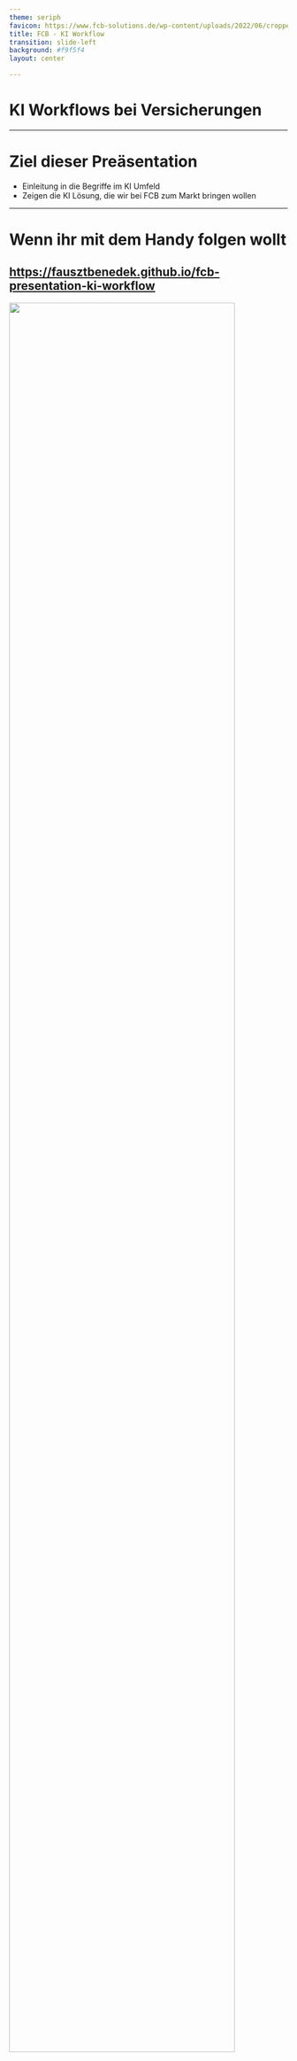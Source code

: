 ```yaml
---
theme: seriph
favicon: https://www.fcb-solutions.de/wp-content/uploads/2022/06/cropped-Logo_Blau-192x192.png
title: FCB - KI Workflow
transition: slide-left
background: #f9f5f4
layout: center

---
```


# KI Workflows bei Versicherungen
<script setup>
import { useNav } from '@slidev/client'
import { onMounted } from 'vue'

const nav = useNav()

let previous = {}

onMounted(() => {
  window.addEventListener('keydown', (e) => {
    function onKeyToSlied(key, slide) {
        console.log("noKey")
        if (e.key === key) {
          console.log("pressed" + key )
          let current = nav.currentSlideNo.value
          if (slide == current) {
            nav.go(previous[key])
            previous[key] = undefined
          } else {
            previous[key] = current
            nav.go(slide)
          }
        }
    }
    onKeyToSlied('w', 5)
    onKeyToSlied('e', 10)
  })
})
</script>


--- 

# Ziel dieser Preäsentation

- Einleitung in die Begriffe im KI Umfeld
- Zeigen die KI Lösung, die wir bei FCB zum Markt bringen wollen

---

<div style="height: 100%;">

# Wenn ihr mit dem Handy folgen wollt

## https://fausztbenedek.github.io/fcb-presentation-ki-workflow
<img src="./public/qrcode.svg" style="height: 90%; margin: auto;"/>
</div>

---
layout: center
---

# Wichtige Terminologie


---

<style>
.slidev-page-5 .slidev-layout {
    display: flex;
    flex-flow: column;
}
</style>

# LLM - Large Language Model

<LLMAsAFunction />

---
image: public/chat-gpt-interface.png
layout: image-right
backgroundSize: contain
---

# Prompt

- Prompts sind Eingaben oder Anweisungen, die an ein Large Language Model (LLM) übermittelt werden

---

# System prompt

- Vor unseren Anfragen an ChatGPT versteckt sich eine Beschreibung, die angibt, wie das LLM sich benimmt.

<table>
<tr v-click="2">
<td>System prompt</td>
<td>

```
Du bist ein hilfsbereiter 
Assistent, der immer freundlich 
und vertraut antwortet – so 
locker, als wären alle deine 
besten Freunde.:
```
</td>
<td>

```
Du bist ein hilfsbereiter 
Assistent, der stets so formal 
wie möglich antwortet und immer 
versucht, die Menschen mit 
seinem Professionalismus zu 
beeindrucken.
```
</td>
</tr>
<tr v-click="1">
<td>User prompt</td>
<td>

```
Wohin soll ich meine deutschen 
Kollegen mitnehmen, wenn sie 
mich in Budapest besuchen?
```
</td>
<td>

```
Wohin soll ich meine deutschen 
Kollegen mitnehmen, wenn sie 
mich in Budapest besuchen?
```
</td>
</tr>
<tr v-click="3">
<td>KI Antwort</td>
<td>

```
Super Frage! Nimm sie mit ins 
Ruinencafé Szimpla Kert, es ist 
ein absolutes Must-see in 
Budapest und eine coole Location 
für einen ersten Eindruck!
```
</td>
<td>

```
Ich empfehle eine Führung durch 
das ungarische Parlamentsgebäude, 
gefolgt von einer traditionellen 
ungarischen Mahlzeit in einem 
authentischen Restaurant, wie 
z.B. dem Goulash Disznókö.
```
</td>
</tr>
</table>

---

# Context window (Kontextfenster)

- Die maximale Größe vom Prompt.

<table>
<tr>
    <th><b>LLM</b></th> <th><b>Context window (in tokens)</b></th>
</tr>
<tr>
    <td>Llama 4 Scout</td> <td>10 Millionen</td>
</tr>
<tr>
    <td>GPT 5</td> <td>400 Tausend</td>
</tr>
<tr>
    <td>GPT OSS 20B</td><td>131 Tausend</td>
</tr>
</table>


---

# Temperature

- Je höher, umso wahrscheinlicher ist der LLM die Tokens (Wörter) zu wählen, die nicht höchstwahrscheinlich sind.
    - 0: immer das wahrscheinlichste
    - 1: maximumwert

<br />

# KI Agente und KI Workflows

- Dazu kommen wir noch am Ende

---
layout: center
---

# Was hier bei FCB gebaut wird?

---

# Architektur


```mermaid

graph LR

    __START__(Start)
    __START__ --> pre_process
    pre_process("Entscheidung um welche GeVo die Kundenanfrage sich handelt")
    pre_process -->|Alle andere GVOs| uncovered
    pre_process --> termination
    pre_process --> address_change
    pre_process --> other
    subgraph Core
        termination("Kündigung")
        termination --> answer

        address_change("Addressveränderung")
        address_change --> answer

        other("...")
        other --> answer

    end
    answer{{"Antwort an Kunde"}}
    answer --> __END__
    __END__(Ende)
    uncovered("Nicht bearbeitbar") --> __END__;

```



---

<style>
.container {
    height: 100%;
    display: grid;
    grid-template-columns: 1fr 1fr;
}
</style>

<div class="container">
<div>

# Pre process

- Um GeVo bearbeiten zu können brauchen wir folgende Informationen:
    - Was ist der Stand im Bestandsystem
    - Möglichst weitere Dokumente
- Und so kommen wir auf folgende Pre process Flow


```text
Sehr geehrte Damen und Herren,

hiermit kündige ich meine Lebensversicherung 
mit der Vertragsnummer LV-123456 zum 31.12.2025.

Mit freundlichen Grüßen

Max Mustermann
```


</div>

<div style="justify-self: center; display: flex; align-items: center;">

```mermaid
graph TD
  customer_data_extract[["Versicherungsnummer aus dem Text der Kundenanfrage auslesen"]]
  fetch_customer_details{{"Abruf von Kundeninformationen durch API"}}
  router[["Router"]]
  customer_data_extract --> fetch_customer_details
  fetch_customer_details --> router

```
</div>
</div>


---

# Router

- Entscheidet zwischen GeVos mithilfe einer LLM
- Promt sieht so aus (Natürlich komplizierter):

```markdown
Welchem GeVo gehört folgende Kundenanfrage?

{Kundenanfrage einfach in dem Prompt kopiert}

Möglichkeiten:
- Addressveränderung
- Kündigung
- Ich kann es noch nicht
```

---

# Kündigung
```mermaid
graph LR
fetch_customer_documents{{"Kundenspezifischen Dokumente abrufen"}}
termination_handled_by_llm[["Kündigung durch LLM behandlen lassen (Entscheidung treffen + Antwort formulieren)"]]
fetch_customer_documents --> termination_handled_by_llm
termination_handled_by_llm --> termination_execute
termination_handled_by_llm --> termination_escalate_to_human
termination_handled_by_llm --> termination_deny
termination_handled_by_llm --> ask_for_more_information
subgraph "Eigentliche Behandlung"
    termination_execute{{"Ausführung der Kündigung"}}
    termination_escalate_to_human{{"Weiterleitung einem menschlichen Sachbearbeiter"}}
    termination_deny("Ablehnung der Kündigung")
    ask_for_more_information("Weite Informationen von der Kunde nötig")
end 
answer{{Antwort an Kunde}}
termination_execute --> answer
termination_deny --> answer
termination_escalate_to_human --> |#quot;Ich habe es an einem menschlichen Mitarbeiter eskaliert #quot;|answer
ask_for_more_information --> answer

```

---

# Addressveränderung

- Es wird gerade daran gearbeitet

---

# Architektur

<style>
/* Hack to make the big mermaid diagram scrollable */
.slidev-layout {
    overflow: scroll;
}
</style>

<div>

```mermaid

graph TD
    %% Explanations:
    llm[[In diesem Box wird ein LLM angesprochen]]
    api_call{{In diesem Box wird eine API angesprochen}}

    __START__(Start)
    __START__ --> Pre-process
    subgraph Pre-process
        customer_data_extract[["Auslesen von Versicherungsnummer aus dem Text"]]
        fetch_customer_details{{"Abruf von Kundeninformationen durch API"}}
        router[["Router"]]
        customer_data_extract --> fetch_customer_details
        fetch_customer_details --> router
    end
    router -->|Alle andere GVOs| uncovered
    router --> fetch_customer_documents
    router --> address_data_extract
    subgraph Core
        subgraph Kündigung
            fetch_customer_documents{{"Kundenspezifischen Dokumente abrufen"}}
            termination_handled_by_llm[["Kündigung durch LLM behandlen lassen (Entscheidung treffen + Antwort formulieren)"]]
            fetch_customer_documents --> termination_handled_by_llm
            termination_handled_by_llm --> termination_actual_handling
            termination_actual_handling{{"Wahre Behandlung der Kündigung bei Bedarf"}}
        end

        subgraph Adressänderung
            address_data_extract[["Auslesen von Adressdaten"]]
            address_change_execute{{"Ausführung der Adressänderung"}}
            address_data_extract --> address_change_execute
        end
        termination_actual_handling --> answer
        address_change_execute --> answer
        answer{{Antwort an Kunde}}

    end
    answer{{"Antwort an Kunde"}}
    todo_node("TODO: Wir haben noch nicht spezifiziert, was passieren soll?")
    fetch_customer_details --> |"Kunde im System nicht gefunden"|todo_node
    customer_data_extract --> |"Versicherungsnummer ist nicht in der Email"|todo_node
    answer --> __END__
    todo_node --> __END__
    __END__(Ende)
    uncovered("Nicht bearbeitbar") --> __END__;

```

</div>

---

<style>
.evaluations-container {
    display: flex;
    flex-flow: column;
    justify-content: space-between;
    height: 100%;
}
</style>

<div class="evaluations-container">
<div>

# Evaluierungen


- = Testen wie das KI leistet

<div v-click="1">

- Bislang haben wir nur für die Kündigung Evaluierungen
</div>
</div>

<div v-click="1">

```mermaid
graph LR

termination_handled_by_llm[["Kündigung durch LLM behandlen lassen (Entscheidung treffen + Antwort formulieren)"]]
termination_handled_by_llm --> Evaluierungen
subgraph Evaluierungen
direction LR
    right_decision[["Wurde die Richtige Entscheidung getroffen?"]]
    answer_conciseness[["Ist die Antwort stilistisch korrekt?"]]
    other("...")
end
termination_handling{{"Eigentliche behandlung der Kündigung"}}
Evaluierungen --> termination_handling
```

</div>
</div>

---
layout: two-cols-header
---

# Evaluierungen

(Es gibt menschliche und LLM basierte Evaluierungen)

::left::

## Platz

- Können / Sollen irgendwo im System sein
    - Nach dem Router, um zu evaluieren, ob der Router die Richtige Entscheidung getroffen hat
    - Nach dem die Antwort an der Kunde versendet wurde (= Monitoring)

::right::

## Nützlichkeit

- Hilfe bei Fehlersuche
- Monitoring beim Update

## Nachteile

- Kostet Geld

(Man muss nicht 100% des Verkehrs durch die Evaluierung Pipeline durchführen lassen)


---

<style>
/* Hack to make the big mermaid diagram scrollable */
.slidev-layout {
    overflow: scroll;
}
</style>

# Beispielzeit

<table>
<tr>
<td>
0. Kundenanfrage kommt an
</td>

<td>

```text
Sehr geehrte Damen und Herren,

hiermit kündige ich meine Lebensversicherung 
mit der Vertragsnummer LV-123456 zum 31.12.2025.

Mit freundlichen Grüßen

Max Mustermann
```
</td>
</tr>
<tr>
<td>
1. Auslesen von Versicherungsnummer aus dem Text
</td>

<td>

`LV-123456`
</td>
</tr>
<tr>


<td>

2. Abruf von Kundeninformationen durch API
</td>

<td>

```json
{
    "insurance_number": "LV-123456",
    "customer_inquiry": "Sehr geehrte ...",
    "customer_information:": {
        ...
    }
}
```
</td>

</tr>

<tr>

<td>

3. Router
</td>
<td>

`Kündigung`
</td>
</tr>

<tr>
<td>
4. Dokumentabrufe
</td>
</tr>

<tr>
<td>
    5. Kündigung durch LLM behandlen lassen
</td>
<td>

```
Aktion: Kündigung Durchführen
```
```text
Sehr geehrter Herr Mustermann,

vielen Dank für Ihre Nachricht. Wir bestätigen hiermit die Kündigung Ihrer 
Lebensversicherung mit der Vertragsnummer LV-123456 zum 31.12.2025.

Mit freundlichen Grüßen
Ihr KI Assistent

```
</td>
</tr>


<tr>
<td>
6. Evaluierungen
</td>
<td>

- Richtige Entscheidung: ✅
- Stilistisch: 🚫
</td>
</tr>

</table>

---
layout: center
---

# Expert Terminologie

---

# Tool calling

<table>
<tr>
<td> 

```mermaid
block
  columns 3
  label_system_prompt{{"system prompt"}}

  system_prompt("Du bist ein Assistent")
  tools("Zugang zum Kalender")

  label_user_prompt{{"user prompt"}}
  user_prompt("Finde eine\nfreie Stunde nächste\nWoche für mich."):2

  label_tool_call_request{{"Tool call KI Antwort"}}
  tool_call_request("tool_name: 'Kalender',\nparameters: {...}"):2
```

</td>
<td v-click> 


```mermaid
block
  columns 3
  label_system_prompt{{"system prompt"}}

  system_prompt("Du bist ein Assistent")
  tools("Zugang zum Kalender")

  label_user_prompt{{"user prompt"}}
  user_prompt("Finde eine\nfreie Stunde nächste\nWoche für mich."):2

  label_tool_call_request{{"Tool call KI Antwort"}}
  tool_call_request("tool_name: 'Kalender',\nparameters: {...}"):2

  label_tool_response{{"Tool Message"}}
  tool_response("tool_response: \n'2025-10-22 9:00 - 10:00'"):2

  label_ki_response{{"KI Antwort"}}
  ki_response("Ich habe dir nächste\nWoche Mittwoch zwischen\n9:00 - 10:00 eine\nfreie Stunde gefunden."):2
```

</td>
</tr>
</table>

---

<style>
.agents .mermaid {

    display: flex;
    justify-content: center;
}
</style>

<div class="agents">

# KI Agenten

```mermaid
block
    columns 2
    a("Kann eine Aktion ausführen")
    b("Kann Gespräche speichern")
    c("Plant selber \n(Entscheidet welche Aktion zu machen)")
    d("Kann Profil vom User halten\n(anhand alte / andere Gespräche)")
```
</div>

---

# ChatGPT searching the web

```mermaid
sequenceDiagram
    participant User
    participant ChatGPT
    participant LLM
    participant Google
    User->>ChatGPT: Was ist das leckerste Essen der Welt?
    ChatGPT->>LLM: Was ist das leckerste Essen der Welt?
    LLM-->>ChatGPT: Google: leckerste Essen
    ChatGPT->>Google: Google: leckerste Essen
    Google-->>ChatGPT: Ungarische Lecsó
    ChatGPT->>LLM: Was ist das leckerste Essen der Welt? -- Tool Call gefragt -- Google search-result: Ungarische Lecsó
    LLM-->>ChatGPT: Ungarische Lecsó ist das leckerste
    ChatGPT-->>User: Ungarische Lecsó ist das leckerste

```


---

# KI Workflows

- Umgangsprachlich Agente und Workflows sind gleich.
- Welche Aktion ausgeführt wird, entscheidet die App, nicht das LLM.


--- 

<style>
.bracket-column {
  display: inline-block;
  position: relative;
  padding: 1em 2em;
  font-size: 1.2em;
}
.bracket-column::before,
.bracket-column::after {
  content: "";
  position: absolute;
  top: 0;
  bottom: 0;
  width: 10px;
  border: 4px solid currentColor;
}
.bracket-column::before {
  left: 0;
  border-right: none;
  border-radius: 20px 0 0 20px;
}
.bracket-column::after {
  right: 0;
  border-left: none;
  border-radius: 0 20px 20px 0;
}
</style>

# RAG

- Wir wollen Dokumente in dem Prompt inkludieren.

- Problem: Wir haben mehr Information als es in dem Context Window passt.

- Lösung: Lass uns mit Embeddings filtern. (Vektor Datenbank)

---

# So funktionieren Embeddings

<div style="display: flex; justify-content: center; align-items: center; gap: 20px;">

```python
embeddings("Irgendein text")
```

<span> = </span>

<span style="display: flex" class="bracket-column">
    <div style="display: flex; flex-flow: column; align-items: center;">
        <span>3.73303257e-02</span>  
        <span>5.11617884e-02</span> 
        <span>-3.06054106e-04</span>  
        <span>6.02098815e-02</span>
        <span>-1.17494367e-01</span> 
        <span>...</span> 
        <span>384 Zahlen</span> 
    </div>
</span>
</div>

- Sie sollen irgendwie die Bedeuting encodieren.
- Die Vektore die näher sind, sind eher relevant.
- Wir können den cos vom Winkel zwischen zwei Embedding Vektor schnell kalkulieren.


---

# RAG
(Retrieval-augmented generation)

<div style="padding-bottom: 50px;">

```mermaid
graph LR
    user_query("Embedding von User Query")
    d1("Embedding von Dokument 1") <--> |cos Winkel Vergleich|user_query
    d2("Embedding von Dokument 2") <--> |cos Winkel Vergleich|user_query
    d_other("...") <--> |cos Winkel Vergleich|user_query
```

</div>

- So können wir das relevanteste Dokument finden
- "A" steht für potentiell den Inhalt von den Dokumenten verändern


---
layout: center
---

# Danke für die Aufmerksamkeit
(Habt ihr Fragen)
